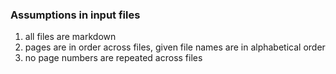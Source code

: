 ### Assumptions in input files
1. all files are markdown
1. pages are in order across files, given file names are in alphabetical order
1. no page numbers are repeated across files